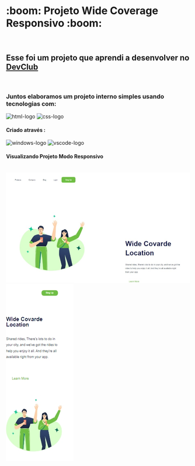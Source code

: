 <h1>
  <b>:boom: Projeto Wide Coverage Responsivo :boom:</b>
</h1>
<br>
<h2>Esse foi um projeto que aprendi a desenvolver no <a href="https://rodolfomori.com.br/devclub/">DevClub</a></h2>
<br>
<h3>Juntos elaboramos um projeto interno simples usando tecnologias com:</h3>
<img src="https://img.shields.io/badge/HTML-239120?style=for-the-badge&logo=html5&logoColor=white" alt="html-logo" />
<img src="https://img.shields.io/badge/CSS3-1572B6?style=for-the-badge&logo=css3&logoColor=white" alt="css-logo" />
<br>
<h4>Criado através :</h4>
<img src="https://img.shields.io/badge/Windows-0078D6?style=for-the-badge&logo=windows&logoColor=white" alt="windows-logo" />
<img src="https://img.shields.io/badge/Visual_Studio_Code-0078D4?style=for-the-badge&logo=visual%20studio%20code&logoColor=white" alt="vscode-logo" />
<br>
<h4>Visualizando Projeto Modo Responsivo</h4>
<br>
<img src="https://github.com/Lancaster07/Projeto-Wide-Coverage-Responsivo/blob/master/img/Captura%20de%20tela_8-5-2024_19403_127.0.0.1.jpeg?raw=true" alt="print-pc" />
<br>
<img src="https://github.com/Lancaster07/Projeto-Wide-Coverage-Responsivo/blob/master/img/Captura%20de%20tela_8-5-2024_194631_127.0.0.1.jpeg?raw=true" alt="print-smartfone" /> 
